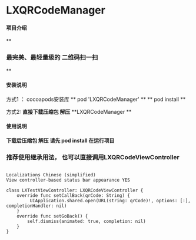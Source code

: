 # LXQRCodeManager

#### 项目介绍
 **

### 最完美、最轻量级的 二维码扫一扫
** 

#### 安装说明
方式1 ： cocoapods安装库 
        ** pod 'LXQRCodeManager' **
        ** pod install ** 

方式2:   **直接下载压缩包 解压**    **LXQRCodeManager **   

#### 使用说明
 **下载后压缩包 解压   请先 pod install  在运行项目** 
  
  ### 推荐使用继承用法，  也可以直接调用LXQRCodeViewController
```

Localizations Chinese (simplified)
View controller-based status bar appearance YES

class LXTestViewController: LXQRCodeViewController {
    override func setCallBack(qrCode: String) {
         UIApplication.shared.open(URL(string: qrCode)!, options: [:], completionHandler: nil)
    }
    override func setGoBack() {
        self.dismiss(animated: true, completion: nil)
    }
}

```


